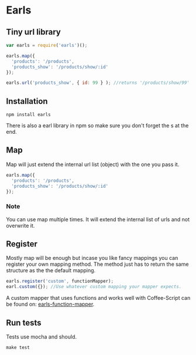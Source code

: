 # Earls

## Tiny url library

``` js
var earls = require('earls')();

earls.map({
  'products': '/products',
  'products_show': '/products/show/:id'
});

earls.url('products_show', { id: 99 } ); //returns '/products/show/99'
```

## Installation

``` shell
npm install earls
```

There is also a earl library in npm so make sure you don't forget the s at the end.

## Map

Map will just extend the internal url list (object) with the one you pass it.

``` js
earls.map({
  'products': '/products',
  'products_show': '/products/show/:id'
});
```

### Note

You can use map multiple times. It will extend the internal list of urls and not overwrite it.

## Register

Mostly map will be enough but incase you like fancy mappings you can register your own mapping method. The method just has to return the same structure as the the default mapping.

``` js
earls.register('custom', functionMapper);
earl.custom({}); //Use whatever custom mapping your mapper expects.
```

A custom mapper that uses functions and works well with Coffee-Script can be found on: [earls-function-mapper](https://github.com/Enome/earls-function-mapper).

## Run tests

Tests use mocha and should.

``` shell
make test
```

